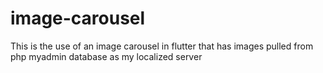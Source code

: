 # image-carousel
This is the use of an image carousel in flutter that has images pulled from php myadmin database as my localized server

